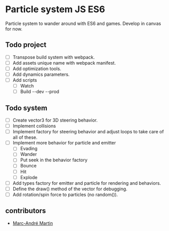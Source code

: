 # Particle system JS ES6
Particle system to wander around with ES6 and games. Develop in canvas for now.

## Todo project
- [ ] Transpose build system with webpack.
- [ ] Add assets unique name with webpack manifest.
- [ ] Add optimization tools.
- [ ] Add dynamics parameters.
- [ ] Add scripts 
    - [ ] Watch
    - [ ] Build --dev --prod

## Todo system
- [ ] Create vector3 for 3D steering behavior.
- [ ] Implement collisions
- [ ] Implement factory for steering behavior and adjust loops to take care of all of these.
- [ ] Implement more behavior for particle and emitter
    - [ ] Evading
    - [ ] Wander
    - [ ] Put seek in the behavior factory
    - [ ] Bounce
    - [ ] Hit
    - [ ] Explode
- [ ] Add types factory for emitter and particle for rendering and behaviors.
- [ ] Define the draw() method of the vector for debugging.
- [ ] Add rotation/spin force to particles (no random()).

## contributors
- [Marc-André Martin](https://mamarmite.com)
